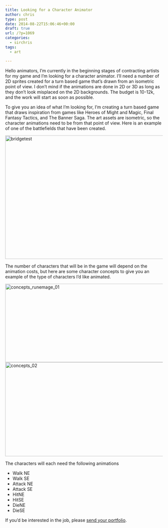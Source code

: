 ```yaml
---
title: Looking for a Character Animator
author: chris
type: post
date: 2014-08-22T15:06:46+00:00
draft: true
url: /?p=1069
categories:
  - sirchris
tags:
  - art

---
```

Hello animators, I&#8217;m currently in the beginning stages of contracting artists for my game and I&#8217;m looking for a character animator. I&#8217;ll need a number of 2D sprites created for a turn based game that&#8217;s drawn from an isometric point of view. I don&#8217;t mind if the animations are done in 2D or 3D as long as they don&#8217;t look misplaced on the 2D backgrounds. The budget is 10-12k, and the work will start as soon as possible.
<!--more-->

To give you an idea of what I&#8217;m looking for, I&#8217;m creating a turn based game that draws inspiration from games like Heroes of Might and Magic, Final Fantasy Tactics, and The Banner Saga. The art assets are isometric, so the character animations need to be from that point of view. Here is an example of one of the battlefields that have been created.

<div class="inlineimg">
  <img src="http://localhost:8888/wp-content/uploads/2014/08/bridgetest-1-1024x646.jpg" alt="bridgetest" width="625" height="394" class="alignnone size-large wp-image-1049" />
</div>

The number of characters that will be in the game will depend on the animation costs, but here are some character concepts to give you an example of the type of characters I&#8217;d like animated.

<div class="inlineimg">
  <img src="http://localhost:8888/wp-content/uploads/2014/08/concepts_runemage_01.jpg" alt="concepts_runemage_01" width="751" height="250" class="alignnone size-full wp-image-1072" srcset="http://localhost:8888/wp-content/uploads/2014/08/concepts_runemage_01.jpg 751w, http://localhost:8888/wp-content/uploads/2014/08/concepts_runemage_01-300x100.jpg 300w" sizes="(max-width: 751px) 100vw, 751px" />
</div>

<div class="inlineimg">
  <img src="http://localhost:8888/wp-content/uploads/2014/08/concepts_02-1.jpg" alt="concepts_02" width="612" height="300" class="alignnone size-full wp-image-1073" srcset="http://localhost:8888/wp-content/uploads/2014/08/concepts_02-1.jpg 612w, http://localhost:8888/wp-content/uploads/2014/08/concepts_02-1-300x147.jpg 300w" sizes="(max-width: 612px) 100vw, 612px" />
</div>

The characters will each need the following animations

  * Walk NE
  * Walk SE
  * Attack NE
  * Attack SE
  * HitNE
  * HitSE
  * DieNE
  * DieSE

If you&#8217;d be interested in the job, please [send your portfolio][1].

 [1]: http://battleofbrothers.com/sirchris/contact